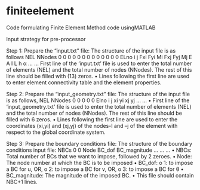 # finiteelement
Code formulating Finite Element Method code usingMATLAB

Input strategy for pre-processor

Step 1: Prepare the “input.txt” file: The structure of the input file is as follows
NEL NNodes 0 0 0 0 0 0 0 0 0 0 0 0 0
ELno i j Fxi Fyi Mi Fxj Fyj Mj E A I L h α
…
…
First line of the ‘input.txt’ file is used to enter the total number of elements (NEL) and the total
number of nodes (NNodes). The rest of this line should be filled with (13) zeros.
• Lines following the first line are used to enter element connectivity table and the element
properties.


Step 2: Prepare the “input_geometry.txt” file: The structure of the input file is as follows,
NEL NNodes 0 0 0 0 0
Elno i j xi yi xj yj
…
…
• First line of the ‘input_geometry.txt’ file is used to enter the total number of elements (NEL) and
the total number of nodes (NNodes). The rest of this line should be filled with 6 zeros.
• Lines following the first line are used to enter the coordinates (xi,yi) and (xj,yj) of the nodes-I
and –j of the element with respect to the global coordinate system.


Step 3: Prepare the boundary conditions file: The structure of the boundary conditions input file:
NBCs 0 0
Node BC_dof BC_magnitude
… … …
• NBCs: Total number of BCs that we want to impose, followed by 2 zeroes.
• Node: The node number at which the BC is to be imposed
• BC_dof:
o 1: to impose a BC for u, OR,
o 2: to impose a BC for v, OR,
o 3: to impose a BC for θ
• BC_magnitude: The magnitude of the imposed BC.
• This file should contain NBC+1 lines.
